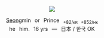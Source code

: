 <p align="center">
<img src="https://i.imgur.com/InUKl34.png">
</p>

<p align="center">
  <a href="https://github.com/shinkoumi/about">Seong</a>min⠀͏͏͏or⠀͏͏͏Prince⠀͏͏͏<sub>+82/ᴋʀ⠀͏͏͏+852/ʜᴋ</sub>
<br>he⠀͏͏͏him.⠀͏͏͏16 yrs⠀͏͏͏—⠀͏͏͏日本 / 한국 OK
</p>
